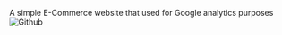 
A simple E-Commerce website that used for Google analytics purposes
![Github](https://user-images.githubusercontent.com/39258245/115531237-bfc86780-a2be-11eb-8b06-c2b45fdb5c96.jpeg)
